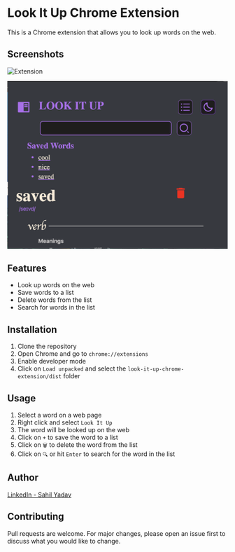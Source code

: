 # Look It Up Chrome Extension

This is a Chrome extension that allows you to look up words on the web.

## Screenshots
![Extension](/public/SS1.png)

![Saved](/public/SS2.png)

## Features
- Look up words on the web
- Save words to a list
- Delete words from the list
- Search for words in the list

## Installation
1. Clone the repository
2. Open Chrome and go to `chrome://extensions`
3. Enable developer mode
4. Click on `Load unpacked` and select the `look-it-up-chrome-extension/dist` folder

## Usage
1. Select a word on a web page
2. Right click and select `Look It Up`
3. The word will be looked up on the web
4. Click on `+` to save the word to a list
5. Click on `🗑️` to delete the word from the list
6. Click on `🔍` or hit `Enter` to search for the word in the list

## Author
[LinkedIn - Sahil Yadav](https://www.linkedin.com/in/sahil-yadav106/)

## Contributing
Pull requests are welcome. For major changes, please open an issue first to discuss what you would like to change.
